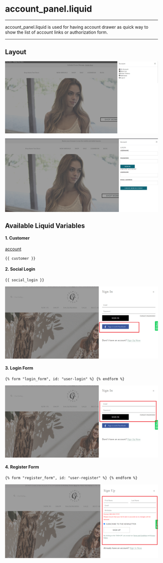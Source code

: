 # account\_panel.liquid

---

account_panel.liquid is used for having account drawer as quick way to show
the list of account links or authorization form.

---

## Layout

![Account Links Drawer](<../../../assets/images/documents/image (40).png>)

![Register & Login Drawer](<../../../assets/images/documents/image (21).png>)

## Available Liquid Variables

#### 1. Customer

[account](liquid/variables/account.md)

```
{{ customer }}
```

#### 2. Social Login

```
{{ social_login }}
```

![Social Media Login](../../../assets/images/documents/socialmedialogin.png)

#### 3. Login Form

```
{% form "login_form", id: "user-login" %} {% endform %}
```

![Login Form](<../../../assets/images/documents/login form.png>)

#### 4. Register Form

```
{% form "register_form", id: "user-register" %} {% endform %}
```

![Register Form](<../../../assets/images/documents/register form.png>)

